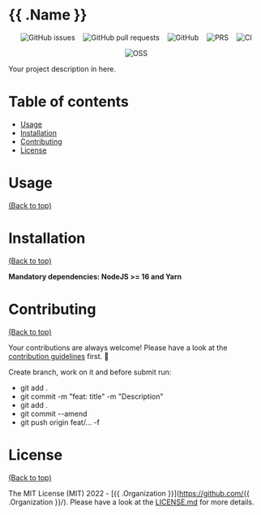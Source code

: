 # {{ .Name }}

<p align="center">
  <img style="display: inline; margin: 0 6px" alt="GitHub issues" src="https://img.shields.io/github/issues/{{ .Repo }}?style=flat-square">
  <img style="display: inline; margin: 0 6px" alt="GitHub pull requests" src="https://img.shields.io/github/issues-pr/{{ .Repo }}?style=flat-square">
  <img style="display: inline; margin: 0 6px" alt="GitHub" src="https://img.shields.io/github/license/{{ .Repo }}?style=flat-square">
  <img style="display: inline; margin: 0 6px" alt="PRS" src="https://img.shields.io/badge/PRs-welcome-brightgreen.svg?style=flat-square">
  <img style="display: inline; margin: 0 6px" alt="CI" src="https://github.com/{{ .Repo }}/actions/workflows/release.yml/badge.svg?branch=main">
</p>

<p align="center">
  <img style="display: inline; margin: 0 6px" alt="OSS" src="https://forthebadge.com/images/badges/open-source.svg">
</p>

Your project description in here.

# Table of contents

- [Usage](#usage)
- [Installation](#installation)
- [Contributing](#contributing)
- [License](#license)

# Usage

[(Back to top)](#table-of-contents)

# Installation

[(Back to top)](#table-of-contents)

**Mandatory dependencies: NodeJS >= 16 and Yarn**

# Contributing

[(Back to top)](#table-of-contents)

Your contributions are always welcome! Please have a look at the [contribution guidelines](CONTRIBUTING.md) first. :tada:

Create branch, work on it and before submit run:
  - git add .
  - git commit -m "feat: title" -m "Description"
  - git add .
  - git commit --amend
  - git push origin feat/... -f

# License

[(Back to top)](#table-of-contents)


The MIT License (MIT) 2022 - [{{ .Organization }}](https://github.com/{{ .Organization }}/). Please have a look at the [LICENSE.md](LICENSE.md) for more details.
